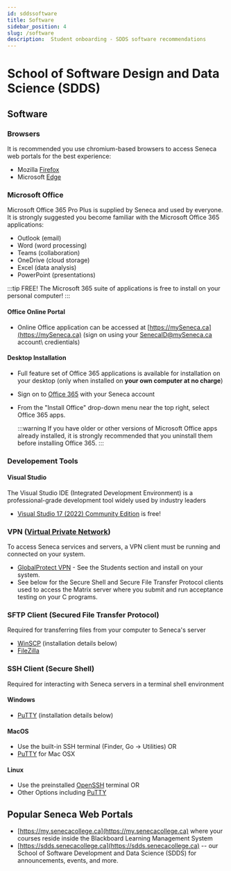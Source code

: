 ```yaml
---
id: sddssoftware
title: Software
sidebar_position: 4
slug: /software
description:  Student onboarding - SDDS software recommendations
---
```


# School of Software Design and Data Science \(SDDS\)

## Software

### Browsers
It is recommended you use chromium-based browsers to access Seneca web portals for the best experience:
* Mozilla [Firefox](https://www.mozilla.org/en-US/exp/firefox/)
* Microsoft [Edge](https://www.microsoft.com/en-us/edge?r=1)

### Microsoft Office
Microsoft Office 365 Pro Plus is supplied by Seneca and used by everyone.  It is strongly suggested you become familiar with the Microsoft Office 365 applications:

  - Outlook (email)
  - Word (word processing)
  - Teams (collaboration)
  - OneDrive (cloud storage)
  - Excel (data analysis)
  - PowerPoint (presentations)

:::tip FREE!
The Microsoft 365 suite of applications is free to install on your personal computer!
:::

#### Office Online Portal
* Online Office application can be accessed at [https://mySeneca.ca](https://mySeneca.ca) \(sign on using your SenecaID@mySeneca.ca account\ credientials)
  
#### Desktop Installation
* Full feature set of Office 365 applications is available for installation on your desktop \(only when installed on **your own computer at no charge**\)
* Sign on to [Office 365](http://www.office.com/) with your Seneca account
* From the "Install Office" drop-down menu near the top right, select Office 365 apps.

  :::warning
  If you have older or other versions of Microsoft Office apps already installed, it is strongly recommended that you uninstall them before installing Office 365.
  :::

### Developement Tools

#### Visual Studio
The Visual Studio IDE \(Integrated Development Environment\) is a professional-grade development tool widely used by industry leaders 
* [Visual Studio 17 \(2022\) Community Edition](https://visualstudio.microsoft.com/free-developer-offers/) is free!

### VPN ([Virtual Private Network](https://en.wikipedia.org/wiki/Virtual_private_network))
To access Seneca services and servers,
a VPN client must be running and connected on your system.
* [GlobalProtect VPN](https://employees.senecacollege.ca/spaces/77/it-services/wiki/view/3716/vpn) - See the Students section and install on your system.  
* See below for the Secure Shell and Secure File Transfer Protocol clients used to access the Matrix server where you submit and run acceptance testing on your C programs.

### SFTP Client \(Secured File Transfer Protocol\)
Required for transferring files from your computer to Seneca's server

* [WinSCP](https://winscp.net/eng/download.php) (installation details below)
* [FileZilla](https://www.ssh.com/academy/ssh/filezilla)

### SSH Client \(Secure Shell\)
Required for interacting with Seneca servers in a terminal shell environment

#### Windows
* [PuTTY](https://www.chiark.greenend.org.uk/~sgtatham/putty/latest.html) \(installation details below\)

#### MacOS
* Use the built-in SSH terminal (Finder, Go -> Utilities) OR
* [PuTTY](https://www.ssh.com/academy/ssh/putty/mac) for Mac OSX

#### Linux
* Use the preinstalled [OpenSSH](https://www.ssh.com/academy/ssh/openssh) terminal OR
* Other Options including [PuTTY](https://www.chiark.greenend.org.uk/~sgtatham/putty/latest.html)


## Popular Seneca Web Portals

* [https://my.senecacollege.ca](https://my.senecacollege.ca) where your courses reside inside the Blackboard Learning Management System
* [https://sdds.senecacollege.ca](https://sdds.senecacollege.ca) -- our School of Software Development and Data Science (SDDS) for announcements, events, and more.

<!-- :::warning DEPRICATED?
Will the SDDS website \(above link\) still be updated and maintained? or has ITS added this to their portfolio?
::: -->
